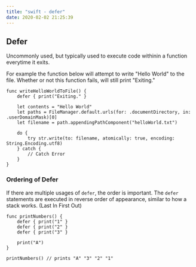 ```yaml
---
title: "swift - defer"
date: 2020-02-02 21:25:39
---
```


## Defer

Uncommonly used, but typically used to execute code withinin a function everytime it exits. 


For example the function below will attempt to write "Hello World" to the file. Whether or not this function fails, will still print "Exiting."

    func writeHelloWorldToFile() {
        defer { print("Exiting." }

        let contents = "Hello World"
        let paths = FileManager.default.urls(for: .documentDirectory, in: .userDomainMask)[0]
        let filename = path.appendingPathComponent("helloWorld.txt")

        do {
            try str.write(to: filename, atomically: true, encoding: String.Encoding.utf8)
        } catch {
            // Catch Error
        }
    }


### Ordering of Defer

If there are multiple usages of `defer`, the order is important. The `defer` statements are executed in reverse order of appearance, similar to how a stack works. (Last In First Out)

    func printNumbers() {
        defer { print("1" }
        defer { print("2" }
        defer { print("3" }

        print("A")
    }

    printNumbers() // prints "A" "3" "2" "1"